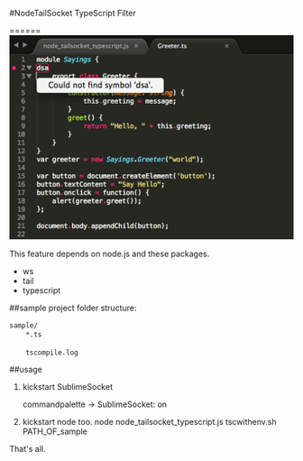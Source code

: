 #NodeTailSocket TypeScript Filter


======
![SS](/tool/nodeTailSocket/screenshot.png)

This feature depends on node.js and these packages.

* ws
* tail
* typescript


##sample project folder structure:

	sample/
		*.ts
		
		tscompile.log
		

##usage

1. kickstart SublimeSocket

	commandpalette -> SublimeSocket: on


2. kickstart node too.
	node node_tailsocket_typescript.js tscwithenv.sh PATH_OF_sample
	
	
That's all.
